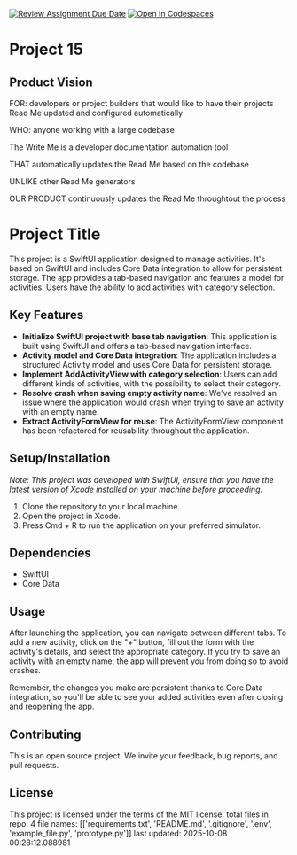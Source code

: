 
[![Review Assignment Due Date](https://classroom.github.com/assets/deadline-readme-button-22041afd0340ce965d47ae6ef1cefeee28c7c493a6346c4f15d667ab976d596c.svg)](https://classroom.github.com/a/_KG6YNPd)
[![Open in Codespaces](https://classroom.github.com/assets/launch-codespace-2972f46106e565e64193e422d61a12cf1da4916b45550586e14ef0a7c637dd04.svg)](https://classroom.github.com/open-in-codespaces?assignment_repo_id=20231659)

# Project 15

## Product Vision

FOR: developers or project builders that would like to have their projects Read Me updated and configured automatically

WHO: anyone working with a large codebase

The Write Me is a developer documentation automation tool

THAT automatically updates the Read Me based on the codebase

UNLIKE other Read Me generators

OUR PRODUCT continuously updates the Read Me throughtout the process

# Project Title

This project is a SwiftUI application designed to manage activities. It's based on SwiftUI and includes Core Data integration to allow for persistent storage. The app provides a tab-based navigation and features a model for activities. Users have the ability to add activities with category selection. 

## Key Features

- **Initialize SwiftUI project with base tab navigation**: This application is built using SwiftUI and offers a tab-based navigation interface.
- **Activity model and Core Data integration**: The application includes a structured Activity model and uses Core Data for persistent storage.
- **Implement AddActivityView with category selection**: Users can add different kinds of activities, with the possibility to select their category.
- **Resolve crash when saving empty activity name**: We've resolved an issue where the application would crash when trying to save an activity with an empty name.
- **Extract ActivityFormView for reuse**: The ActivityFormView component has been refactored for reusability throughout the application.

## Setup/Installation

*Note: This project was developed with SwiftUI, ensure that you have the latest version of Xcode installed on your machine before proceeding.*

1. Clone the repository to your local machine.
2. Open the project in Xcode.
3. Press Cmd + R to run the application on your preferred simulator.

## Dependencies

- SwiftUI
- Core Data

## Usage

After launching the application, you can navigate between different tabs. To add a new activity, click on the "+" button, fill out the form with the activity's details, and select the appropriate category. If you try to save an activity with an empty name, the app will prevent you from doing so to avoid crashes.

Remember, the changes you make are persistent thanks to Core Data integration, so you'll be able to see your added activities even after closing and reopening the app.

## Contributing

This is an open source project. We invite your feedback, bug reports, and pull requests.

## License

This project is licensed under the terms of the MIT license.
total files in repo: 4
file names: [['requirements.txt', 'README.md', '.gitignore', '.env', 'example_file.py', 'prototype.py']]
last updated: 2025-10-08 00:28:12.088981
